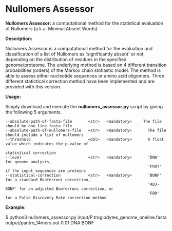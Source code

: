 # Nullomers Assessor
<b>Nullomers Assessor:</b> a computational method for the statistical evaluation of Nullomers (a.k.a. Minimal Absent Words)

<b>Description:</b>

Nullomers Assessor is a computational method for the evaluation and classification of a list of Nullomers as 'significantly absent' or not, depending on the distribution of residues in the specified genome/proteome. The underlying method is based on 4 different transition probabilities (orders) of the Markov chain stohastic model. The method is able to assess either nucleotide sequences or amino acid oligomers. Three different statictical correction method have been implemented and are provided with this version.

<b>Usage:</b>

Simply download and execute the <b>nullomers_assessor.py</b> script by giving the following 5 arguments.

```
--absolute-path-of-fasta-file       <str>   <mandatory>     The file should be one line fasta file
--absolute-path-of-nullomers-file   <str>   <mandatory>       The file should include a list of nullomers
--threshold                         <dbl>   <mandatory>       A float value which indicates the p-value of 
                                                              statistical correction
--level                             <str>   <mandatory>       'DNA' for genome analysis, 
                                                              'PROT' if the input sequences are proteins
--statistical-correction            <str>   <mandatory>       'BONF' for a standard Bonferroni correction, 
                                                              'ADJ-BONF' for an adjusted Bonferroni correction, or 
                                                              'FDR' for a False Discovery Rate correction method 
```

<b>Example:</b>

$ python3 nullomers_assessor.py input/P.troglodytes_genome_oneline.fasta output/pantro_14mers.out 0.01 DNA BONF

